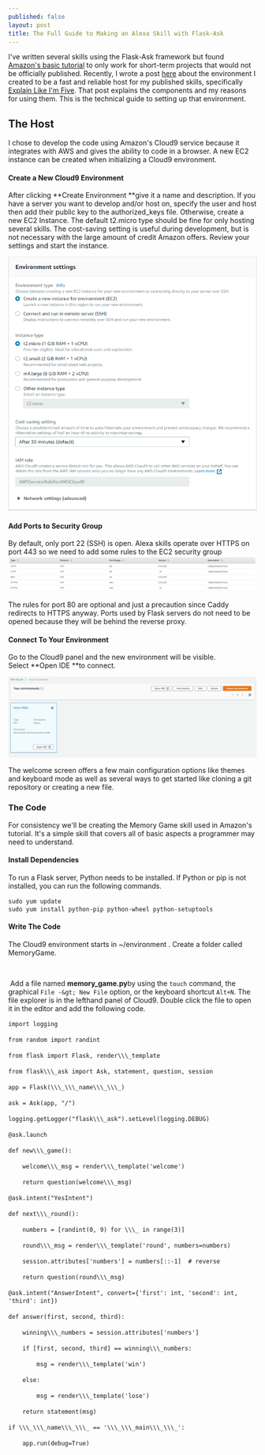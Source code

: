 ```yaml
---
published: false
layout: post
title: The Full Guide to Making an Alexa Skill with Flask-Ask
---
```



I've written several skills using the Flask-Ask framework but found [Amazon's basic tutorial](https://developer.amazon.com/blogs/post/Tx14R0IYYGH3SKT/Flask-Ask-A-New-Python-Framework-for-Rapid-Alexa-Skills-Kit-Development) to only work for short-term projects that would not be officially published. Recently, I wrote a post [here](/My-Alexa-Skills-Environment/)&nbsp;about the environment I created to be a fast and reliable host for my published skills, specifically [Explain Like I'm Five](https://www.amazon.com/Reddit-Explain-Like-Im-Unofficial/dp/B077ZQWYX3). That post explains the components and my reasons for using them. This is the technical guide to setting up that environment.

## The Host

I chose to develop the code using Amazon's Cloud9 service because it integrates with AWS and gives the ability to code in a browser. A new EC2 instance can be created when initializing a Cloud9 environment.

#### Create a New Cloud9 Environment

After clicking&nbsp;**Create Environment&nbsp;**give it a name and description. If you have a server you want to develop and/or host on, specify the user and host then add their public key to the authorized\_keys file. Otherwise, create a new EC2 Instance. The default t2.micro type should be fine for only hosting several skills. The cost-saving setting is useful during development, but is not necessary with the large amount of credit Amazon offers. Review your settings and start the instance.

![](/uploads/versions/environment-details---x----749-762x---.png)

#### Add Ports to Security Group

By default, only port 22 (SSH) is open. Alexa skills operate over HTTPS on port 443 so we need to add some rules to the EC2 security group![Alexa Skills EC2 Host Security Groups](/uploads/versions/security-groups---x----1659-240x---.png)

The rules for port 80 are optional and just a precaution since Caddy redirects to HTTPS anyway. Ports used by Flask servers do not need to be opened because they will be behind the reverse proxy.

#### Connect To Your Environment

Go to the Cloud9 panel and the new environment will be visible. Select&nbsp;**Open IDE&nbsp;**to connect.

![](/uploads/versions/cloud9-panel---x----1546-503x---.png)

The welcome screen offers a few main configuration options like themes and keyboard mode as well as several ways to get started like cloning a git repository or creating a new file.

### The Code

For consistency we'll be creating the Memory Game skill used in Amazon's tutorial. It's a simple skill that covers all of basic aspects a programmer may need to understand.

#### Install Dependencies

To run a Flask server, Python needs to be installed. If Python or pip is not installed, you can run the following commands.

```
sudo yum update
sudo yum install python-pip python-wheel python-setuptools
```

#### Write The Code

The Cloud9 environment starts in ~/environment . Create a folder called MemoryGame.

&nbsp;

&nbsp;Add a file named&nbsp;**memory\_game.py**by using the `touch` command, the graphical `File -&gt; New File` option, or the keyboard shortcut `Alt+N`. The file explorer is in the lefthand panel of Cloud9. Double click the file to open it in the editor and add the following code.

```
import logging

from random import randint

from flask import Flask, render\\\_template

from flask\\\_ask import Ask, statement, question, session

app = Flask(\\\_\\\_name\\\_\\\_)

ask = Ask(app, "/")

logging.getLogger("flask\\\_ask").setLevel(logging.DEBUG)

@ask.launch

def new\\\_game():

    welcome\\\_msg = render\\\_template('welcome')

    return question(welcome\\\_msg)

@ask.intent("YesIntent")

def next\\\_round():

    numbers = [randint(0, 9) for \\\_ in range(3)]

    round\\\_msg = render\\\_template('round', numbers=numbers)

    session.attributes['numbers'] = numbers[::-1]  # reverse

    return question(round\\\_msg)

@ask.intent("AnswerIntent", convert={'first': int, 'second': int, 'third': int})

def answer(first, second, third):

    winning\\\_numbers = session.attributes['numbers']

    if [first, second, third] == winning\\\_numbers:

        msg = render\\\_template('win')

    else:

        msg = render\\\_template('lose')

    return statement(msg)

if \\\_\\\_name\\\_\\\_ == '\\\_\\\_main\\\_\\\_':

    app.run(debug=True)
```

&nbsp;